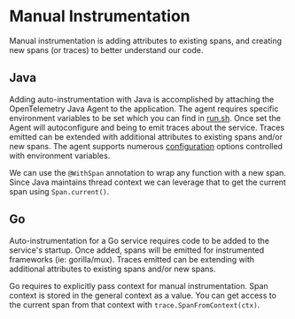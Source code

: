 # Manual Instrumentation

Manual instrumentation is adding attributes to existing spans, and creating new spans (or traces) to better understand 
our code.

## Java
Adding auto-instrumentation with Java is accomplished by attaching the OpenTelemetry Java Agent to the application.
The agent requires specific environment variables to be set which you can find in [run.sh](run.sh). Once set the Agent
will autoconfigure and being to emit traces about the service. Traces emitted can be extended with additional attributes
to existing spans and/or new spans. The agent supports numerous 
[configuration](https://github.com/open-telemetry/opentelemetry-java-instrumentation/blob/main/docs/agent-config.md) options 
controlled with environment variables.

We can use the `@WithSpan` annotation to wrap any function with a new span. Since Java maintains thread context we 
can leverage that to get the current span using `Span.current()`.

## Go
Auto-instrumentation for a Go service requires code to be added to the service's startup. Once added, spans will be
emitted for instrumented frameworks (ie: gorilla/mux). Traces emitted can be extending with additional attributes to
existing spans and/or new spans.

Go requires to explicitly pass context for manual instrumentation. Span context is stored in the general context as a value.
You can get access to the current span from that context with `trace.SpanFromContext(ctx)`.
